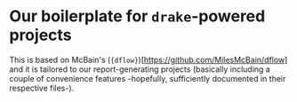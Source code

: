 # Our boilerplate for `drake`-powered projects

This is based on McBain's (`{dflow}`)[https://github.com/MilesMcBain/dflow] 
and it is tailored to
our report-generating projects (basically including a couple of 
convenience features -hopefully, sufficiently documented in their 
respective files-).

